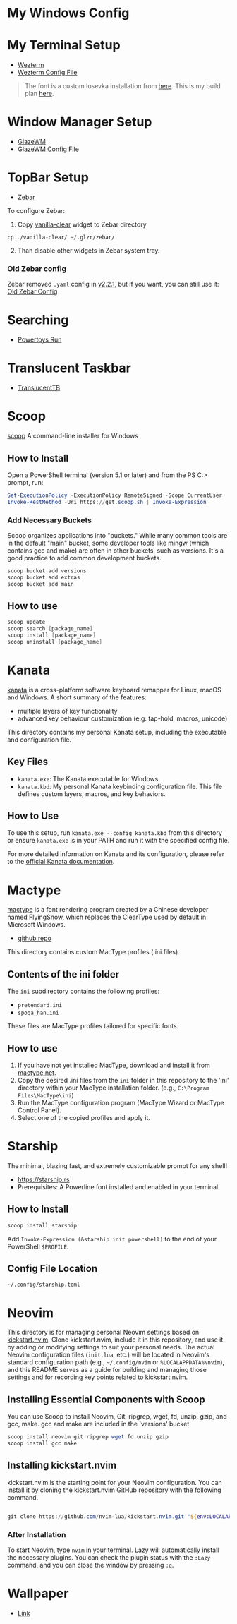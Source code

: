 # My Windows Config

# My Terminal Setup

- [Wezterm](https://wezfurlong.org/wezterm/index.html)
- [Wezterm Config File](.wezterm.lua)

> The font is a custom Iosevka installation from [here](https://typeof.net/Iosevka/customizer). This is my build plan [here](./private-build-plans.toml).

# Window Manager Setup

- [GlazeWM](https://github.com/glzr-io/glazewm)
- [GlazeWM Config File](./config.yaml)

# TopBar Setup

- [Zebar](https://github.com/glzr-io/zebar)

To configure Zebar:

1. Copy [vanilla-clear](./vanilla-clear) widget to Zebar directory

```
cp ./vanilla-clear/ ~/.glzr/zebar/
```

2. Than disable other widgets in Zebar system tray.

### Old Zebar config

Zebar removed `.yaml` config in [v2.2.1](https://github.com/glzr-io/zebar/releases/tag/v2.2.1), but if you want, you can still use it: [Old Zebar Config](./zebar-config.yaml)

# Searching

- [Powertoys Run](https://learn.microsoft.com/en-us/windows/powertoys/run)

# Translucent Taskbar

- [TranslucentTB](https://apps.microsoft.com/detail/9pf4kz2vn4w9?hl=en-US&gl=US)

# Scoop

[scoop](https://scoop.sh) A command-line installer for Windows

## How to Install

Open a PowerShell terminal (version 5.1 or later) and from the PS C:\> prompt, run:

```powershell
Set-ExecutionPolicy -ExecutionPolicy RemoteSigned -Scope CurrentUser
Invoke-RestMethod -Uri https://get.scoop.sh | Invoke-Expression
```

### Add Necessary Buckets

Scoop organizes applications into "buckets." While many common tools are in the default "main" bucket, some developer tools like mingw (which contains gcc and make) are often in other buckets, such as versions. It's a good practice to add common development buckets.

```powershell
scoop bucket add versions
scoop bucket add extras
scoop bucket add main
```

## How to use

```powershell
scoop update
scoop search [package_name]
scoop install [package_name]
scoop uninstall [package_name]
```

# Kanata

[kanata](https://github.com/jtroo/kanata) is a cross-platform software keyboard remapper for Linux, macOS and Windows. A short summary of the features:

- multiple layers of key functionality
- advanced key behaviour customization (e.g. tap-hold, macros, unicode)

This directory contains my personal Kanata setup, including the executable and configuration file.

## Key Files

- `kanata.exe`: The Kanata executable for Windows.
- `kanata.kbd`: My personal Kanata keybinding configuration file. This file defines custom layers, macros, and key behaviors.

## How to Use

To use this setup, run `kanata.exe --config kanata.kbd` from this directory or ensure `kanata.exe` is in your PATH and run it with the specified config file.

For more detailed information on Kanata and its configuration, please refer to the [official Kanata documentation](https://github.com/jtroo/kanata/blob/main/docs/README.md).

# Mactype

[mactype](https://mactype.net) is a font rendering program created by a Chinese developer named FlyingSnow, which replaces the ClearType used by default in Microsoft Windows.

- [github repo](https://github.com/snowie2000/MacType)

This directory contains custom MacType profiles (.ini files).

## Contents of the ini folder

The `ini` subdirectory contains the following profiles:
- `pretendard.ini`
- `spoqa_han.ini`

These files are MacType profiles tailored for specific fonts.

## How to use

1. If you have not yet installed MacType, download and install it from [mactype.net](https://mactype.net).
2. Copy the desired .ini files from the `ini` folder in this repository to the 'ini' directory within your MacType installation folder. (e.g., `C:\Program Files\MacType\ini`)
3. Run the MacType configuration program (MacType Wizard or MacType Control Panel).
4. Select one of the copied profiles and apply it.

# Starship

The minimal, blazing fast, and extremely customizable prompt for any shell!

- https://starship.rs
- Prerequisites: A Powerline font installed and enabled in your terminal.

## How to Install

```powershell
scoop install starship
```

Add `Invoke-Expression (&starship init powershell)` to the end of your PowerShell `$PROFILE`.


## Config File Location

```
~/.config/starship.toml
```

# Neovim

This directory is for managing personal Neovim settings based on [kickstart.nvim](https://github.com/nvim-lua/kickstart.nvim).
Clone kickstart.nvim, include it in this repository, and use it by adding or modifying settings to suit your personal needs.
The actual Neovim configuration files (`init.lua`, etc.) will be located in Neovim's standard configuration path (e.g., `~/.config/nvim` or `%LOCALAPPDATA%\nvim`), and this README serves as a guide for building and managing those settings and for recording key points related to kickstart.nvim.

## Installing Essential Components with Scoop

You can use Scoop to install Neovim, Git, ripgrep, wget, fd, unzip, gzip, and gcc, make. gcc and make are included in the 'versions' bucket.

```powershell
scoop install neovim git ripgrep wget fd unzip gzip
scoop install gcc make
```


## Installing kickstart.nvim

kickstart.nvim is the starting point for your Neovim configuration. You can install it by cloning the kickstart.nvim GitHub repository with the following command.

```powershell

git clone https://github.com/nvim-lua/kickstart.nvim.git "${env:LOCALAPPDATA}\nvim"
```

### After Installation

To start Neovim, type `nvim` in your terminal. Lazy will automatically install the necessary plugins. You can check the plugin status with the `:Lazy` command, and you can close the window by pressing `:q`.

# Wallpaper

- [Link](https://wallhaven.cc/w/76edpv)
